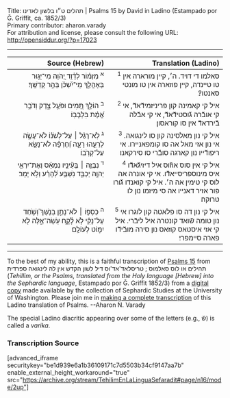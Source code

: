 <html>
<head></head>
<body>
Title: תהלים ט״ו בלשון לאדינו | Psalms 15 by David in Ladino (Estampado por Ǧ. Griffit, ca. 1852/3)<br />
Primary contributor: aharon.varady<br />
For attribution and license, please consult the following URL: <a href="http://opensiddur.org/?p=17023">http://opensiddur.org/?p=17023</a>
<p />
<hr />

<table style="margin-left: auto;margin-right: auto;" class="draggable">
<thead><tr><th id="x" style="text-align: right;">Source (Hebrew)</th><th style="text-align: right;">Translation (Ladino)</th></tr></thead>
<tbody>
<tr><td style="vertical-align:top;" width="46%">
<div class="liturgy" lang="he" style="text-align: right;">
<sup>א</sup>&nbsp;מִזְמ֗וֹר לְדָ֫וִ֥ד 
יְ֭הֹוָה מִי־יָג֣וּר בְּאָהֳלֶ֑ךָ
 מִֽי־יִ֝שְׁכֹּ֗ן בְּהַ֣ר קָדְשֶֽׁךָ׃
</span></div></td>

<td style="vertical-align:top;" width="53%">
<div class="ladino" lang="lad" style="text-align: right;">
<sup>1</sup>&nbsp;סאלמו די דויד. 
ה׳, קיין מורארה אין טו טיינדה, 
קיין פוזארה אין טו מונטי סאנטו?׃
</span></div></td></tr>


<tr><td style="vertical-align:top;" width="46%">
<div class="liturgy" lang="he" style="text-align: right;">
<sup>ב</sup>&nbsp;הוֹלֵ֣ךְ תָּ֭מִים 
וּפֹעֵ֥ל צֶ֑דֶק 
וְדֹבֵ֥ר אֱ֝מֶ֗ת בִּלְבָבֽוֹ׃
</span></div></td>

<td style="vertical-align:top;" width="53%">
<div class="ladino" lang="lad" style="text-align: right;">
<sup>2</sup>&nbsp;איל קי קאמינה קון פריניזמידﬞאדﬞ, 
אי קי אובﬞרה גﬞוסטידﬞאדﬞ, 
אי קי אבﬞלה בﬞירדאדﬞ אין סו קוראסון׃
</span></div></td></tr>


<tr><td style="vertical-align:top;" width="46%">
<div class="liturgy" lang="he" style="text-align: right;">
<sup>ג</sup>&nbsp;לֹֽא־רָגַ֨ל ׀ עַל־לְשֹׁנ֗וֹ 
לֹא־עָשָׂ֣ה לְרֵעֵ֣הוּ רָעָ֑ה וְ֝חֶרְפָּ֗ה 
לֹא־נָשָׂ֥א עַל־קְרֹֽבוֹ׃
</span></div></td>

<td style="vertical-align:top;" width="53%">
<div class="ladino" lang="lad" style="text-align: right;">
<sup>3</sup>&nbsp;איל קי נון מאלסינה קון סו לינגואה. 
אי נון אזי מאל אה סו קומפאניירו. 
אי ריפודﬞייו נון קארגה סובﬞרי סו סירקאנו׃
</span></div></td></tr>


<tr><td style="vertical-align:top;" width="46%">
<div class="liturgy" lang="he" style="text-align: right;">
<sup>ד</sup>&nbsp;נִבְזֶ֤ה ׀ בְּֽעֵ֘ינָ֤יו נִמְאָ֗ס 
וְאֶת־יִרְאֵ֣י יְהוָ֣ה 
יְכַבֵּ֑ד נִשְׁבַּ֥ע לְ֝הָרַ֗ע וְלֹ֣א יָמִֽר׃
</span></div></td>

<td style="vertical-align:top;" width="53%">
<div class="ladino" lang="lad" style="text-align: right;">
<sup>4</sup>&nbsp;איל קי אין סוס אוזﬞוס איל דיזיגﬞאדﬞו איס מינוספריסייאדﬞו. 
אי קי אונרה אה לוס קי טימין אה ה׳. 
איל קי קואנדו גﬞורו פור אזיר דאנייו אה סי מיזמו נון לו טרוקה׃
</span></div></td></tr>


<tr><td style="vertical-align:top;" width="46%">
<div class="liturgy" lang="he" style="text-align: right;">
<sup>ה</sup>&nbsp;כַּסְפּ֤וֹ ׀ לֹא־נָתַ֣ן בְּנֶשֶׁךְ֮ וְשֹׁ֥חַד עַל־נָקִ֗י 
לֹ֥א לָ֫קָ֥ח עֹֽשֵׂה־אֵ֑לֶּה לֹ֖א יִמּ֣וֹט לְעוֹלָֽם׃
</span></div></td>

<td style="vertical-align:top;" width="53%">
<div class="ladino" lang="lad" style="text-align: right;">
<sup>5</sup>&nbsp;איל קי נון דה סו פלאטה קון לוגרו אי נון טומה שﬞואד קונטרה איל ליבﬞרי. 
איל קי אזי איסטאס קוזאס נון סירה מובﬞידﬞו פארה סיימפרי׃
</span></div>
</td></tr>
</tbody></table>

<hr />

To the best of my ability, this is a faithful transcription of <a href="https://en.wikipedia.org/wiki/Psalm_15">Psalms 15</a> from תהילים או לוס סאלמוס ; טריסלאד'אד'וס דיל לשון הקדש אין לה לינגואה ספרדית (<em>Tehillim, or the Psalms, translated from the Holy language [Hebrew] into the Sephardic language</em>, Estampado por Ǧ. Griffit 1852/3) from a <a href="http://digitalcollections.lib.washington.edu/cdm/compoundobject/collection/p16786coll3/id/2453/rec/">digital copy</a> made available by the collection of Sephardic Studies at the University of Washington. Please join me in <a href="https://he.wikisource.org/wiki/%D7%9E%D7%A4%D7%AA%D7%97:Tehilim,_o_los_Salmos,_trezladados_del_leshon_ha-%E1%B8%B3odesh_en_la_lingua_Sefaradit.pdf">making a complete transcription</a> of this Ladino translation of Psalms. --Aharon N. Varady

The special Ladino diacritic appearing over some of the letters (e.g., שﬞ) is called a <em>varika</em>.

<h3>Transcription Source</h3>

[advanced_iframe securitykey="be1d939e6a1b36109171c7d5503b34cf9147aa7b" enable_external_height_workaround="true" src="https://archive.org/stream/TehilimEnLaLinguaSefaradit#page/n16/mode/2up"]

</body>
</html>